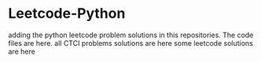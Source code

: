 # Leetcode-Python
adding the python leetcode problem solutions in this repositories. 
The code files are here.
all CTCI problems solutions are here
some leetcode solutions are here

















































































































































































































































































































































































































































































































































































































































































































































































































































































































































































































































































































































































































